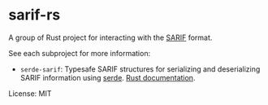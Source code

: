 # sarif-rs

A group of Rust project for interacting with the [SARIF](https://sarifweb.azurewebsites.net/) format.

See each subproject for more information:

- `serde-sarif`: Typesafe SARIF structures for serializing and deserializing SARIF information using [serde](https://serde.rs/). [Rust documentation](https://psastras.github.io/sarif-rs/serde_sarif/index.html).

License: MIT
